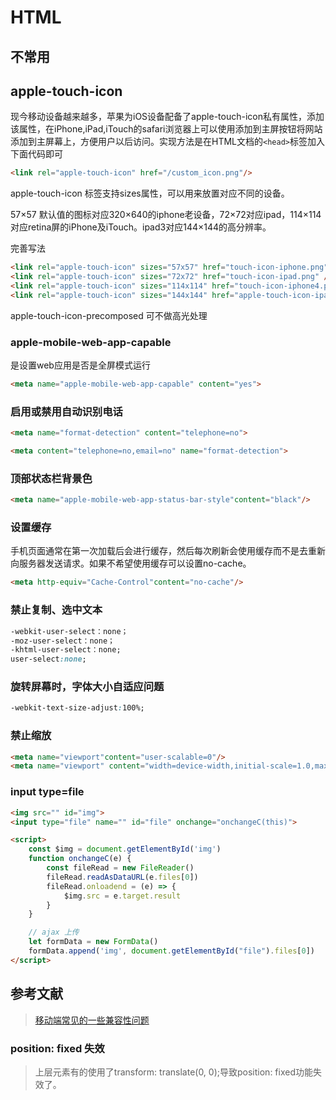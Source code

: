 # HTML

## 不常用

## apple-touch-icon
现今移动设备越来越多，苹果为iOS设备配备了apple-touch-icon私有属性，添加该属性，在iPhone,iPad,iTouch的safari浏览器上可以使用添加到主屏按钮将网站添加到主屏幕上，方便用户以后访问。实现方法是在HTML文档的`<head>`标签加入下面代码即可

```html
<link rel="apple-touch-icon" href="/custom_icon.png"/> 
```
apple-touch-icon 标签支持sizes属性，可以用来放置对应不同的设备。

57×57 默认值的图标对应320×640的iphone老设备，72×72对应ipad，114×114对应retina屏的iPhone及iTouch。ipad3对应144×144的高分辨率。

完善写法

```html
<link rel="apple-touch-icon" sizes="57x57" href="touch-icon-iphone.png" />
<link rel="apple-touch-icon" sizes="72x72" href="touch-icon-ipad.png" />
<link rel="apple-touch-icon" sizes="114x114" href="touch-icon-iphone4.png" />  
<link rel="apple-touch-icon" sizes="144x144" href="apple-touch-icon-ipad3-144.png" /
```

apple-touch-icon-precomposed 可不做高光处理

### apple-mobile-web-app-capable
是设置web应用是否是全屏模式运行
```html
<meta name="apple-mobile-web-app-capable" content="yes">
```

### 启用或禁用自动识别电话
```html
<meta name="format-detection" content="telephone=no">

<meta content="telephone=no,email=no" name="format-detection">
```

### 顶部状态栏背景色
```html
<meta name="apple-mobile-web-app-status-bar-style"content="black"/>
```

### 设置缓存
手机页面通常在第一次加载后会进行缓存，然后每次刷新会使用缓存而不是去重新向服务器发送请求。如果不希望使用缓存可以设置no-cache。
```html
<meta http-equiv="Cache-Control"content="no-cache"/>
```

### 禁止复制、选中文本
```css
-webkit-user-select：none；
-moz-user-select：none；
-khtml-user-select：none;
user-select:none;
```
### 旋转屏幕时，字体大小自适应问题
```css
-webkit-text-size-adjust:100%;
```

### 禁止缩放
```html
<meta name="viewport"content="user-scalable=0"/>
<meta name="viewport" content="width=device-width,initial-scale=1.0,maximum-scale=1.0,user-scalable=0" />
```

### input type=file

```html
<img src="" id="img">
<input type="file" name="" id="file" onchange="onchangeC(this)">

<script>
	const $img = document.getElementById('img')
	function onchangeC(e) {
		const fileRead = new FileReader()
		fileRead.readAsDataURL(e.files[0])
		fileRead.onloadend = (e) => {
			$img.src = e.target.result
		}
	}

    // ajax 上传
    let formData = new FormData()
    formData.append('img', document.getElementById("file").files[0])
</script>
```

## 参考文献

> [移动端常见的一些兼容性问题](https://zhuanlan.zhihu.com/p/24890540)

### position: fixed 失效

> 上层元素有的使用了transform: translate(0, 0);导致position: fixed功能失效了。
